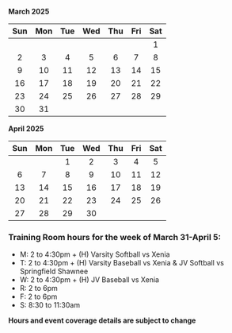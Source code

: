 **March 2025**

|Sun|Mon|Tue|Wed|Thu|Fri|Sat|
|:---:|:---:|:---:|:---:|:---:|:---:|:---:|
|   |   |   |   |   |   |1  |
|2  |3  |4  |5  |6  |7  |8  |
|9  |10 |11 |12 |13 |14 |15 |
|16 |17 |18 |19 |20 |21 |22 |
|23 |24 |25 |26 |27 |28 |29 |
|30 |31 |   |   |   |   |   |

**April 2025**

|Sun|Mon|Tue|Wed|Thu|Fri|Sat|
|:---:|:---:|:---:|:---:|:---:|:---:|:---:|
|   |   |1  |2  |3  |4  |5  |
|6  |7  |8  |9  |10 |11 |12 |
|13 |14 |15 |16 |17 |18 |19 |
|20 |21 |22 |23 |24 |25 |26 |
|27 |28 |29 |30 |   |   |   |



### Training Room hours for the week of March 31-April 5:

* M: 2 to 4:30pm + (H) Varsity Softball vs Xenia
* T: 2 to 4:30pm + (H) Varsity Baseball vs Xenia & JV Softball vs Springfield Shawnee
* W: 2 to 4:30pm + (H) JV Baseball vs Xenia
* R: 2 to 6pm
* F: 2 to 6pm
* S: 8:30 to 11:30am

**Hours and event coverage details are subject to change**

